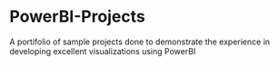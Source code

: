 # PowerBI-Projects
A portifolio of sample projects done to demonstrate the experience in developing excellent visualizations using PowerBI
